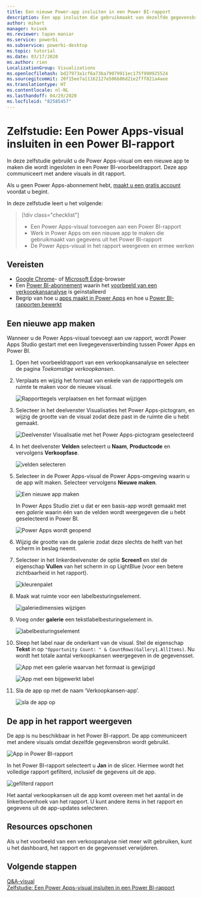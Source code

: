```yaml
---
title: Een nieuwe Power-app insluiten in een Power BI-rapport
description: Een app insluiten die gebruikmaakt van dezelfde gegevensbron en waarop kan worden gefilterd, net als bij andere rapportitems
author: mihart
manager: kvivek
ms.reviewer: tapan maniar
ms.service: powerbi
ms.subservice: powerbi-desktop
ms.topic: tutorial
ms.date: 03/17/2020
ms.author: rien
LocalizationGroup: Visualizations
ms.openlocfilehash: bd27973a1cf6a73ba79079911ec175f990925524
ms.sourcegitcommit: 20f15ee7a11162127e506b86d21e2fff821a4aee
ms.translationtype: HT
ms.contentlocale: nl-NL
ms.lasthandoff: 04/29/2020
ms.locfileid: "82585457"
---
```

# <a name="tutorial-embed-a-power-apps-visual-in-a-power-bi-report"></a>Zelfstudie: Een Power Apps-visual insluiten in een Power BI-rapport

In deze zelfstudie gebruikt u de Power Apps-visual om een nieuwe app te maken die wordt ingesloten in een Power BI-voorbeeldrapport. Deze app communiceert met andere visuals in dit rapport.

Als u geen Power Apps-abonnement hebt, [maakt u een gratis account](https://web.powerapps.com/signup?redirect=marketing&email=) voordat u begint.

In deze zelfstudie leert u het volgende:
> [!div class="checklist"]
> * Een Power Apps-visual toevoegen aan een Power BI-rapport
> * Werk in Power Apps om een nieuwe app te maken die gebruikmaakt van gegevens uit het Power BI-rapport
> * De Power Apps-visual in het rapport weergeven en ermee werken

## <a name="prerequisites"></a>Vereisten

* [Google Chrome](https://www.google.com/chrome/browser/)- of [Microsoft Edge](https://www.microsoft.com/windows/microsoft-edge)-browser
* Een [Power BI-abonnement](https://docs.microsoft.com/power-bi/service-self-service-signup-for-power-bi) waarin het [voorbeeld van een verkoopkansanalyse](https://docs.microsoft.com/power-bi/sample-opportunity-analysis#get-the-content-pack-for-this-sample) is geïnstalleerd
* Begrip van hoe u [apps maakt in Power Apps](https://docs.microsoft.com/powerapps/maker/canvas-apps/data-platform-create-app-scratch) en hoe u [Power BI-rapporten bewerkt](https://docs.microsoft.com/power-bi/service-the-report-editor-take-a-tour)



## <a name="create-a-new-app"></a>Een nieuwe app maken
Wanneer u de Power Apps-visual toevoegt aan uw rapport, wordt Power Apps Studio gestart met een livegegevensverbinding tussen Power Apps en Power BI.

1. Open het voorbeeldrapport van een verkoopkansanalyse en selecteer de pagina *Toekomstige verkoopkansen*. 


2. Verplaats en wijzig het formaat van enkele van de rapporttegels om ruimte te maken voor de nieuwe visual.

    ![Rapporttegels verplaatsen en het formaat wijzigen](media/power-bi-visualization-powerapp/power-bi-report-page.jpg)

2. Selecteer in het deelvenster Visualisaties het Power Apps-pictogram, en wijzig de grootte van de visual zodat deze past in de ruimte die u hebt gemaakt.

    ![Deelvenster Visualisatie met het Power Apps-pictogram geselecteerd](media/power-bi-visualization-powerapp/power-bi-powerapps-icon.jpg)

3. In het deelvenster **Velden** selecteert u **Naam**, **Productcode** en vervolgens **Verkoopfase**. 

    ![velden selecteren](media/power-bi-visualization-powerapp/power-bi-fields.png)

4. Selecteer in de Power Apps-visual de Power Apps-omgeving waarin u de app wilt maken. Selecteer vervolgens **Nieuwe maken**.

    ![Een nieuwe app maken](media/power-bi-visualization-powerapp/power-bi-create-new-powerapp.png)

    In Power Apps Studio ziet u dat er een basis-app wordt gemaakt met een *galerie* waarin één van de velden wordt weergegeven die u hebt geselecteerd in Power BI.

    ![Power Apps wordt geopend](media/power-bi-visualization-powerapp/power-bi-power-app.png)

5.  Wijzig de grootte van de galerie zodat deze slechts de helft van het scherm in beslag neemt. 

6. Selecteer in het linkerdeelvenster de optie **Screen1** en stel de eigenschap **Vullen** van het scherm in op LightBlue (voor een betere zichtbaarheid in het rapport).

    ![kleurenpalet](media/power-bi-visualization-powerapp/power-bi-powerapps-fill.png)

6. Maak wat ruimte voor een labelbesturingselement. 

    ![galeriedimensies wijzigen](media/power-bi-visualization-powerapp/power-bi-powerapps-gallery.png)


8. Voeg onder **galerie** een tekstlabelbesturingselement in.

   ![labelbesturingselement](media/power-bi-visualization-powerapp/power-bi-label.png)

7. Sleep het label naar de onderkant van de visual. Stel de eigenschap **Tekst** in op `"Opportunity Count: " & CountRows(Gallery1.AllItems)`. Nu wordt het totale aantal verkoopkansen weergegeven in de gegevensset.

    ![App met een galerie waarvan het formaat is gewijzigd](media/power-bi-visualization-powerapp/power-bi-power-app-label.png)

    ![App met een bijgewerkt label](media/power-bi-visualization-powerapp/power-bi-label-live.png)

7. Sla de app op met de naam ‘Verkoopkansen-app’. 

    ![sla de app op](media/power-bi-visualization-powerapp/power-bi-save-powerapp.png)


## <a name="view-the-app-in-the-report"></a>De app in het rapport weergeven
De app is nu beschikbaar in het Power BI-rapport. De app communiceert met andere visuals omdat dezelfde gegevensbron wordt gebruikt.

![App in Power BI-rapport](media/power-bi-visualization-powerapp/power-bi-powerapps-visual.png)

In het Power BI-rapport selecteert u **Jan** in de slicer. Hiermee wordt het volledige rapport gefilterd, inclusief de gegevens uit de app.

![gefilterd rapport](media/power-bi-visualization-powerapp/power-bi-last.png)

Het aantal verkoopkansen uit de app komt overeen met het aantal in de linkerbovenhoek van het rapport. U kunt andere items in het rapport en gegevens uit de app-updates selecteren.


## <a name="clean-up-resources"></a>Resources opschonen
Als u het voorbeeld van een verkoopanalyse niet meer wilt gebruiken, kunt u het dashboard, het rapport en de gegevensset verwijderen.


## <a name="next-steps"></a>Volgende stappen
[Q&A-visual](power-bi-visualization-types-for-reports-and-q-and-a.md)    
[Zelfstudie: Een Power Apps-visual insluiten in een Power BI-rapport](https://docs.microsoft.com/powerapps/maker/canvas-apps/powerapps-custom-visual)    
